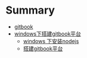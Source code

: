 # Summary

* [gitbook](README.md)
* [windows下搭建gitbook平台](chapter1.md)
  * [windows 下安装nodejs](chapter1/windows-xia-an-zhuang-nodejs.md)
  * [搭建gitbook平台](chapter1/da-jian-gitbook-ping-tai.md)

